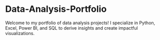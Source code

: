 # Data-Analysis-Portfolio
Welcome to my portfolio of data analysis projects! I specialize in Python, Excel, Power BI, and SQL to derive insights and create impactful visualizations.

